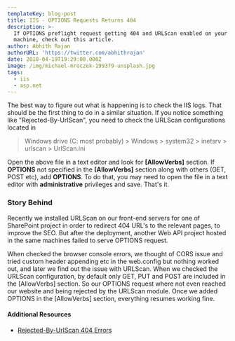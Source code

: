 ```yaml
---
templateKey: blog-post
title: IIS - OPTIONS Requests Returns 404
description: >-
  If OPTIONS preflight request getting 404 and URLScan enabled on your hosting
  machine, check out this article.
author: Abhith Rajan
authorURL: 'https://twitter.com/abhithrajan'
date: 2018-04-19T19:29:00.000Z
image: /img/michael-mroczek-199379-unsplash.jpg
tags:
  - iis
  - asp.net
---
```

The best way to figure out what is happening is to check the IIS logs. That should be the first thing to do in a similar situation. If you notice something like "Rejected-By-UrlScan", you need to check the URLScan configurations located in 

> Windows drive (C: most probably) > Windows >  system32 > inetsrv > urlscan > UrlScan.ini

Open the above file in a text editor and look for **[AllowVerbs]**  section. If **OPTIONS** not specified in the **[AllowVerbs]** section along with others (GET, POST etc), add **OPTIONS**. To do that, you may need to open the file in a text editor with **administrative** privileges and save. That's it.

### Story Behind

Recently we installed URLScan on our front-end servers for one of SharePoint project in order to redirect 404 URL's to the relevant pages, to improve the SEO.  But after the deployment, another Web API project hosted in the same machines failed to serve OPTIONS request.

When checked the browser console errors, we thought of CORS issue and tried custom header appending etc in the web.config but nothing worked out, and later we find out the issue with URLScan. When we checked the URLScan configuration,  by default only GET, PUT and POST are included in the [AllowVerbs] section. So our OPTIONS request where not even reached our website and being rejected by the URLScan module. Once we added OPTIONS in the [AllowVerbs] section, everything resumes working fine.

#### Additional Resources

- [Rejected-By-UrlScan 404 Errors](http://www.pressthered.com/rejected-by-urlscan_404_errors/)
